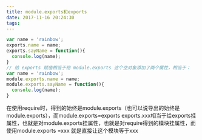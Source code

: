 ```yaml
---
title: module.exports和exports
date: 2017-11-16 20:24:30
tags:
---
```


```javascript
var name = 'rainbow';
exports.name = name;
exports.sayName = function(){
  console.log(name);
}
// 给 exports 赋值相当于给 module.exports 这个空对象添加了两个属性，相当于：
var name = 'rainbow';
module.exports.name = name;
module.exports.sayName = function(){
  console.log(name);
}
```
<!--more-->
在使用require时，得到的始终是module.exports（也可以说导出的始终是module.exports），而module.exports=exports   exports.xxx相当于给exports挂属性，也就是对module.exports挂属性，也就是对require得到的模块挂属性，而使用module.exports =xxx 就是直接让这个模块等于xxx